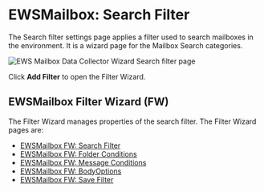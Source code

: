 # EWSMailbox: Search Filter

The Search filter settings page applies a filter used to search mailboxes in the environment. It is
a wizard page for the Mailbox Search categories.

![EWS Mailbox Data Collector Wizard Search filter page](/img/versioned_docs/accessanalyzer_11.6/accessanalyzer/admin/datacollector/ewsmailbox/searchfilter.webp)

Click **Add Filter** to open the Filter Wizard.

## EWSMailbox Filter Wizard (FW)

The Filter Wizard manages properties of the search filter. The Filter Wizard pages are:

- [EWSMailbox FW: Search Filter](/docs/accessanalyzer/11.6/admin/datacollector/ewsmailbox/filterwizard/searchfilter.md)
- [EWSMailbox FW: Folder Conditions](/docs/accessanalyzer/11.6/admin/datacollector/ewsmailbox/filterwizard/folderconditions.md)
- [EWSMailbox FW: Message Conditions](/docs/accessanalyzer/11.6/admin/datacollector/ewsmailbox/filterwizard/messageconditions.md)
- [EWSMailbox FW: BodyOptions](/docs/accessanalyzer/11.6/admin/datacollector/ewsmailbox/filterwizard/bodyoptions.md)
- [EWSMailbox FW: Save Filter](/docs/accessanalyzer/11.6/admin/datacollector/ewsmailbox/filterwizard/savefilter.md)
